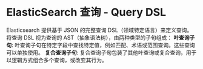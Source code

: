 # ElasticSearch 查询 - Query DSL

Elasticsearch 提供基于 JSON 的完整查询 DSL（领域特定语言）来定义查询。将查询 DSL 视为查询的 AST（抽象语法树），由两种类型的子句组成：
**叶查询子句**: 叶查询子句在特定字段中查找特定值，例如匹配、术语或范围查询。这些查询可以单独使用。
**复合查询子句**: 复合查询子句包装了其他叶查询或复合查询，用于以逻辑方式组合多个查询，或改变其行为。